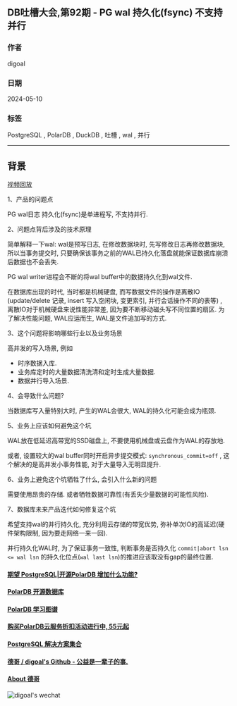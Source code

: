 ## DB吐槽大会,第92期 - PG wal 持久化(fsync) 不支持并行   
        
### 作者        
digoal        
        
### 日期        
2024-05-10        
        
### 标签        
PostgreSQL , PolarDB , DuckDB , 吐槽 , wal , 并行    
        
----        
        
## 背景        
[视频回放]()        
        
1、产品的问题点        
    
PG wal日志 持久化(fsync)是单进程写, 不支持并行.    
        
2、问题点背后涉及的技术原理       
  
简单解释一下wal: wal是预写日志, 在修改数据块时, 先写修改日志再修改数据块, 所以当事务提交时, 只要确保该事务之前的WAL已持久化落盘就能保证数据库崩溃后数据也不会丢失.   
  
PG wal writer进程会不断的将wal buffer中的数据持久化到wal文件.   
  
在数据库出现的时代, 当时都是机械硬盘, 而写数据文件的操作是离散IO (update/delete 记录, insert 写入空闲块, 变更索引, 并行会话操作不同的表等) , 离散IO对于机械硬盘来说性能非常差, 因为要不断移动磁头写不同位置的扇区. 为了解决性能问题, WAL应运而生, WAL是文件追加写的方式.    
    
3、这个问题将影响哪些行业以及业务场景    
    
高并发的写入场景, 例如  
- 时序数据入库.    
- 业务库定时的大量数据清洗清和定时生成大量数据.     
- 数据并行导入场景.    
     
4、会导致什么问题?        
    
当数据库写入量特别大时, 产生的WAL会很大, WAL的持久化可能会成为瓶颈.    
        
5、业务上应该如何避免这个坑        
    
WAL放在低延迟高带宽的SSD磁盘上, 不要使用机械盘或云盘作为WAL的存放地.  
  
或者, 设置较大的wal buffer同时开启异步提交模式: `synchronous_commit=off` , 这个解决的是高并发小事务性能, 对于大量导入无明显提升.    
    
6、业务上避免这个坑牺牲了什么, 会引入什么新的问题        
  
需要使用昂贵的存储. 或者牺牲数据可靠性(有丢失少量数据的可能性风险).     
        
7、数据库未来产品迭代如何修复这个坑        
     
希望支持wal的并行持久化, 充分利用云存储的带宽优势, 弥补单次IO的高延迟(硬件架构限制, 因为要走网络一来一回).    
  
并行持久化WAL时, 为了保证事务一致性, 判断事务是否持久化 `commit|abort lsn <= wal lsn` 的持久化位点(`wal last lsn`)的推进应该取没有gap的最终位置.     
    
  
#### [期望 PostgreSQL|开源PolarDB 增加什么功能?](https://github.com/digoal/blog/issues/76 "269ac3d1c492e938c0191101c7238216")
  
  
#### [PolarDB 开源数据库](https://openpolardb.com/home "57258f76c37864c6e6d23383d05714ea")
  
  
#### [PolarDB 学习图谱](https://www.aliyun.com/database/openpolardb/activity "8642f60e04ed0c814bf9cb9677976bd4")
  
  
#### [购买PolarDB云服务折扣活动进行中, 55元起](https://www.aliyun.com/activity/new/polardb-yunparter?userCode=bsb3t4al "e0495c413bedacabb75ff1e880be465a")
  
  
#### [PostgreSQL 解决方案集合](../201706/20170601_02.md "40cff096e9ed7122c512b35d8561d9c8")
  
  
#### [德哥 / digoal's Github - 公益是一辈子的事.](https://github.com/digoal/blog/blob/master/README.md "22709685feb7cab07d30f30387f0a9ae")
  
  
#### [About 德哥](https://github.com/digoal/blog/blob/master/me/readme.md "a37735981e7704886ffd590565582dd0")
  
  
![digoal's wechat](../pic/digoal_weixin.jpg "f7ad92eeba24523fd47a6e1a0e691b59")
  
